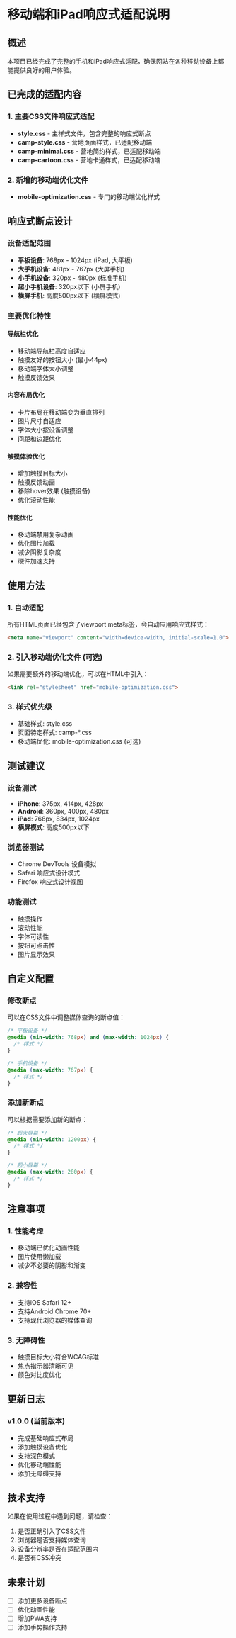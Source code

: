 # 移动端和iPad响应式适配说明

## 概述
本项目已经完成了完整的手机和iPad响应式适配，确保网站在各种移动设备上都能提供良好的用户体验。

## 已完成的适配内容

### 1. 主要CSS文件响应式适配
- **style.css** - 主样式文件，包含完整的响应式断点
- **camp-style.css** - 营地页面样式，已适配移动端
- **camp-minimal.css** - 营地简约样式，已适配移动端
- **camp-cartoon.css** - 营地卡通样式，已适配移动端

### 2. 新增的移动端优化文件
- **mobile-optimization.css** - 专门的移动端优化样式

## 响应式断点设计

### 设备适配范围
- **平板设备**: 768px - 1024px (iPad, 大平板)
- **大手机设备**: 481px - 767px (大屏手机)
- **小手机设备**: 320px - 480px (标准手机)
- **超小手机设备**: 320px以下 (小屏手机)
- **横屏手机**: 高度500px以下 (横屏模式)

### 主要优化特性

#### 导航栏优化
- 移动端导航栏高度自适应
- 触摸友好的按钮大小 (最小44px)
- 移动端字体大小调整
- 触摸反馈效果

#### 内容布局优化
- 卡片布局在移动端变为垂直排列
- 图片尺寸自适应
- 字体大小按设备调整
- 间距和边距优化

#### 触摸体验优化
- 增加触摸目标大小
- 触摸反馈动画
- 移除hover效果 (触摸设备)
- 优化滚动性能

#### 性能优化
- 移动端禁用复杂动画
- 优化图片加载
- 减少阴影复杂度
- 硬件加速支持

## 使用方法

### 1. 自动适配
所有HTML页面已经包含了viewport meta标签，会自动应用响应式样式：
```html
<meta name="viewport" content="width=device-width, initial-scale=1.0">
```

### 2. 引入移动端优化文件 (可选)
如果需要额外的移动端优化，可以在HTML中引入：
```html
<link rel="stylesheet" href="mobile-optimization.css">
```

### 3. 样式优先级
- 基础样式: style.css
- 页面特定样式: camp-*.css
- 移动端优化: mobile-optimization.css (可选)

## 测试建议

### 设备测试
- **iPhone**: 375px, 414px, 428px
- **Android**: 360px, 400px, 480px
- **iPad**: 768px, 834px, 1024px
- **横屏模式**: 高度500px以下

### 浏览器测试
- Chrome DevTools 设备模拟
- Safari 响应式设计模式
- Firefox 响应式设计视图

### 功能测试
- 触摸操作
- 滚动性能
- 字体可读性
- 按钮可点击性
- 图片显示效果

## 自定义配置

### 修改断点
可以在CSS文件中调整媒体查询的断点值：
```css
/* 平板设备 */
@media (min-width: 768px) and (max-width: 1024px) {
  /* 样式 */
}

/* 手机设备 */
@media (max-width: 767px) {
  /* 样式 */
}
```

### 添加新断点
可以根据需要添加新的断点：
```css
/* 超大屏幕 */
@media (min-width: 1200px) {
  /* 样式 */
}

/* 超小屏幕 */
@media (max-width: 280px) {
  /* 样式 */
}
```

## 注意事项

### 1. 性能考虑
- 移动端已优化动画性能
- 图片使用懒加载
- 减少不必要的阴影和渐变

### 2. 兼容性
- 支持iOS Safari 12+
- 支持Android Chrome 70+
- 支持现代浏览器的媒体查询

### 3. 无障碍性
- 触摸目标大小符合WCAG标准
- 焦点指示器清晰可见
- 颜色对比度优化

## 更新日志

### v1.0.0 (当前版本)
- 完成基础响应式布局
- 添加触摸设备优化
- 支持深色模式
- 优化移动端性能
- 添加无障碍支持

## 技术支持

如果在使用过程中遇到问题，请检查：
1. 是否正确引入了CSS文件
2. 浏览器是否支持媒体查询
3. 设备分辨率是否在适配范围内
4. 是否有CSS冲突

## 未来计划

- [ ] 添加更多设备断点
- [ ] 优化动画性能
- [ ] 增加PWA支持
- [ ] 添加手势操作支持
